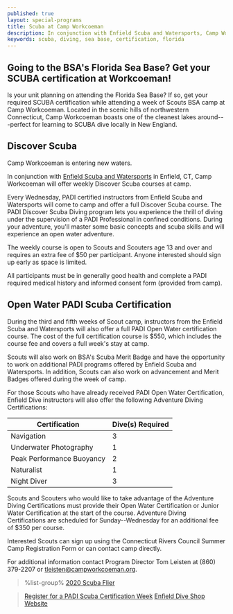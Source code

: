 ```yaml
---
published: true
layout: special-programs
title: Scuba at Camp Workcoeman
description: In conjunction with Enfield Scuba and Watersports, Camp Workcoeman will offer a PADI Scuba cerfication course as well as weekly Discover Scuba courses.
keywords: scuba, diving, sea base, certification, florida
---
```


## Going to the BSA's Florida Sea Base? Get your SCUBA certification at Workcoeman!

Is your unit planning on attending the Florida Sea Base? If so, get your required SCUBA certification while attending a week of Scouts BSA camp at Camp Workcoeman. Located in the scenic hills of northwestern Connecticut, Camp Workcoeman boasts one of the cleanest lakes around---perfect for learning to SCUBA dive locally in New England.

## Discover Scuba

Camp Workcoeman is entering new waters.

In conjunction with [Enfield Scuba and Watersports](http://www.enfieldscuba.com/)
in Enfield, CT, Camp Workcoeman will offer weekly Discover Scuba courses at
camp.

Every Wednesday, PADI certified instructors from Enfield Scuba and Watersports
will come to camp and offer a full Discover Scuba course. The PADI Discover
Scuba Diving program lets you experience the thrill of diving under the
supervision of a PADI Professional in confined conditions. During your
adventure, you'll master some basic concepts and scuba skills and will
experience an open water adventure.

The weekly course is open to Scouts and Scouters age 13 and over and requires
an extra fee of $50 per participant. Anyone interested should sign up early as
space is limited.

All participants must be in generally good health and complete a PADI required
medical history and informed consent form (provided from camp).

## Open Water PADI Scuba Certification

During the third and fifth weeks of Scout camp, instructors from the Enfield Scuba and
Watersports will also offer a full PADI Open Water certification course. The
cost of the full certification course is $550, which includes the course fee
and covers a full week's stay at camp.

Scouts will also work on BSA's Scuba Merit Badge and have the opportunity to
work on additional PADI programs offered by Enfield Scuba and Watersports. In
addition, Scouts can also work on advancement and Merit Badges offered during
the week of camp.

For those Scouts who have already received PADI Open Water Certification,
Enfield Dive instructors will also offer the following Adventure Diving
Certifications:

 Certification             | Dive(s) Required
---------------------------|------------------
 Navigation                | 3
 Underwater Photography    | 1
 Peak Performance Buoyancy | 2
 Naturalist                | 1
 Night Diver               | 3

Scouts and Scouters who would like to take advantage of the Adventure Diving
Certifications must provide their Open Water Certification or Junior Water
Certification at the start of the course. Adventure Diving Certifications are
scheduled for Sunday--Wednesday for an additional fee of $350 per course.

Interested Scouts can sign up using the Connecticut Rivers Council Summer Camp
Registration Form or can contact camp directly.

For additional information contact Program Director Tom Leisten at
(860) 379-2207 or [tleisten@campworkcoeman.org](mailto:tleisten@campworkcoeman.org).

> %list-group%
> <a href="{{ site.url }}/pdf/2020/2020-scuba-flier.pdf" class="list-group-item">2020 Scuba Flier</a>
<!---
> <a href="{{ site.url }}/pdf/2019/2019-scuba-flier-add.pdf" class="list-group-item">2019 Additional Scuba Programs</a>
--->
> <a href="{{ site.url }}/boy-scouts/register/" class="list-group-item">Register for a PADI Scuba Certification Week</a>
> <a href="http://www.enfieldscuba.com/" class="list-group-item">Enfield Dive Shop Website</a>
